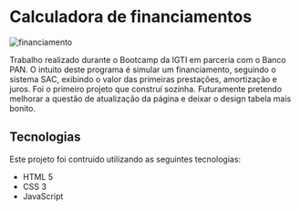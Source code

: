 # Calculadora de financiamentos

![financiamento](https://user-images.githubusercontent.com/86077339/135650939-b1168c7e-1bf3-48d3-a7a9-377f64240d93.gif)


Trabalho realizado durante o Bootcamp da IGTI em parceria com o Banco PAN. O intuito deste programa é simular um financiamento, seguindo o sistema SAC, exibindo o valor das primeiras prestações, amortização e juros. Foi o primeiro projeto que construí sozinha. Futuramente pretendo melhorar a questão de atualização da página e deixar o design tabela mais bonito.

## Tecnologias
Este projeto foi contruido utilizando as seguintes tecnologias:
 - HTML 5
 - CSS 3
 - JavaScript

